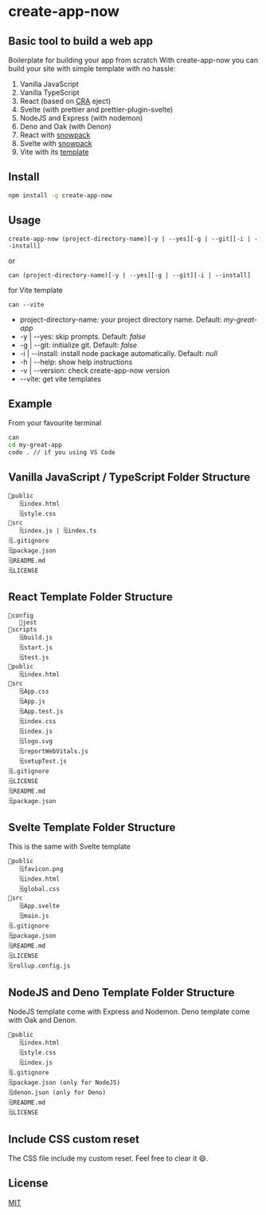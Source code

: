 # create-app-now

## Basic tool to build a web app

Boilerplate for building your app from scratch
With create-app-now you can build your site with simple template with no hassle:

1. Vanilla JavaScript
2. Vanilla TypeScript
3. React (based on [CRA](https://create-react-app.dev) eject)
4. Svelte (with prettier and prettier-plugin-svelte)
5. NodeJS and Express (with nodemon)
6. Deno and Oak (with Denon)
7. React with [snowpack](https://snowpack.dev)
8. Svelte with [snowpack](https://snowpack.dev)
9. Vite with its [template](https://vitejs.dev)

## Install

```bash
npm install -g create-app-now
```

## Usage

`create-app-now (project-directory-name)[-y | --yes][-g | --git][-i | --install]`

or

`can (project-directory-name)[-y | --yes][-g | --git][-i | --install]`

for Vite template

`can --vite`

- project-directory-name: your project directory name. Default: _my-great-app_
- -y | --yes: skip prompts. Default: _false_
- -g | --git: initialize git. Default: _false_
- -i | --install: install node package automatically. Default: _null_
- -h | --help: show help instructions
- -v | --version: check create-app-now version
- --vite: get vite templates

## Example

From your favourite terminal

```bash
can
cd my-great-app
code . // if you using VS Code
```

## Vanilla JavaScript / TypeScript Folder Structure

```
📂public
   🗒index.html
   🗒style.css
📂src
   🗒index.js | 🗒index.ts
🗒.gitignore
🗒package.json
🗒README.md
🗒LICENSE
```

## React Template Folder Structure

```
📂config
   📂jest
📂scripts
   🗒build.js
   🗒start.js
   🗒test.js
📂public
   🗒index.html
📂src
   🗒App.css
   🗒App.js
   🗒App.test.js
   🗒index.css
   🗒index.js
   🗒logo.svg
   🗒reportWebVitals.js
   🗒setupTest.js
🗒.gitignore
🗒LICENSE
🗒README.md
🗒package.json
```

## Svelte Template Folder Structure

This is the same with Svelte template

```
📂public
   🗒favicon.png
   🗒index.html
   🗒global.css
📂src
   🗒App.svelte
   🗒main.js
🗒.gitignore
🗒package.json
🗒README.md
🗒LICENSE
🗒rollup.config.js
```

## NodeJS and Deno Template Folder Structure

NodeJS template come with Express and Nodemon.
Deno template come with Oak and Denon.

```
📂public
   🗒index.html
   🗒style.css
   🗒index.js
🗒.gitignore
🗒package.json (only for NodeJS)
🗒denon.json (only for Deno)
🗒README.md
🗒LICENSE
```

## Include CSS custom reset

The CSS file include my custom reset. Feel free to clear it 😄.

## License

[MIT](https://github.com/padunk/create-app-now/blob/master/LICENSE)
